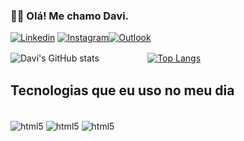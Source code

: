 ### 🤙🏻 Olá! Me chamo Davi.

[![Linkedin](https://img.shields.io/badge/LinkedIn-0077B5?style=for-the-badge&logo=linkedin&logoColor=white)](https://www.linkedin.com/in/davi-brandão-de-jesus-272879249/) [![Instagram](https://img.shields.io/badge/Instagram-E4405F?style=for-the-badge&logo=instagram&logoColor=white)](https://www.instagram.com/davi.dbj/)[![Outlook](https://img.shields.io/badge/Microsoft_Outlook-0078D4?style=for-the-badge&logo=microsoft-outlook&logoColor=white)](https://mailto:@davi3388@outlook.com) 

![Davi's GitHub stats](https://github-readme-stats.vercel.app/api?username=brandaodavi&show_icons=true&theme=tokyonight)ㅤㅤㅤㅤㅤㅤ[![Top Langs](https://github-readme-stats.vercel.app/api/top-langs/?username=brandaodavi&layout=donut)](https://github.com/brandaodavi/github-readme-stats)

## Tecnologias que eu uso no meu dia

<div style="display: inline_block"><br/>
    <img align="center" alt="html5" src="https://img.shields.io/badge/HTML5-E34F26?style=for-the-badge&logo=html5&logoColor=white"/>
    <img align="center" alt="html5" src="https://img.shields.io/badge/CSS3-1572B6?style=for-the-badge&logo=css3&logoColor=white"/>
    <img align="center" alt="html5" src="https://img.shields.io/badge/JavaScript-F7DF1E?style=for-the-badge&logo=javascript&logoColor=black"/>
</div>
